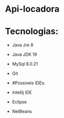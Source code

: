 # Api-locadora



# Tecnologias:

- Java Jre 8
- Java JDK 19
- MySql 8.0.21
- Git

- #Possiveis IDEs:
- Intellij IDE
- Eclipse
- NetBeans
  

